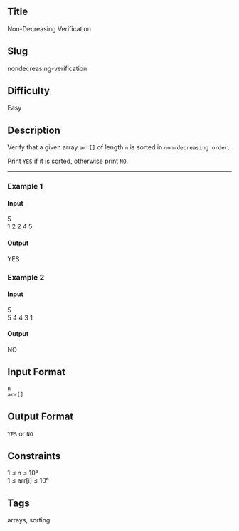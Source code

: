 ## Title

Non-Decreasing Verification

## Slug

nondecreasing-verification

## Difficulty

Easy

## Description

Verify that a given array `arr[]` of length `n` is sorted in `non-decreasing order`.

Print `YES` if it is sorted, otherwise print `NO`.

---

### Example 1
#### Input
5  
1 2 2 4 5

#### Output
YES

### Example 2
#### Input
5  
5 4 4 3 1

#### Output
NO

## Input Format
`n`  
`arr[]`

## Output Format
`YES` or `NO`

## Constraints
1 ≤ n ≤ 10⁶  
1 ≤ arr[i] ≤ 10⁶  

## Tags
arrays, sorting
